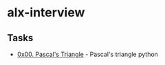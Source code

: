 # alx-interview

## Tasks
- [0x00. Pascal's Triangle](https://github.com/Nyaguthii-C/alx-interview/tree/main/0x00-pascal_triangle) - Pascal's triangle python
